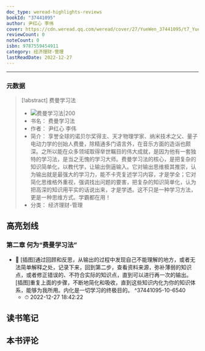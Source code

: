 ```yaml
---
doc_type: weread-highlights-reviews
bookId: "37441095"
author: 尹红心 李伟
cover: https://cdn.weread.qq.com/weread/cover/27/YueWen_37441095/t7_YueWen_37441095.jpg
reviewCount: 0
noteCount: 0
isbn: 9787559454911
category: 经济理财-管理
lastReadDate: 2022-12-27
---
```


---
### 元数据
> [!abstract] 费曼学习法
> - ![ 费曼学习法|200](https://cdn.weread.qq.com/weread/cover/27/YueWen_37441095/t7_YueWen_37441095.jpg)
> - 书名： 费曼学习法
> - 作者： 尹红心 李伟
> - 简介： 享誉全球的诺贝尔奖得主、天才物理学家、纳米技术之父、量子电动力学的创始人费曼，除精通多门语言外，在音乐方面的造诣也颇深。之所以能在众多领域取得举世瞩目的伟大成就，是因为他有一套独特的学习法，是当之无愧的学习大师。费曼学习法的核心，是把复杂的知识简单化，以教代学，让输出倒逼输入。它对输出思维极其推崇，认为输出就是最强大的学习力，能不卡壳复述学习内容，才是学全；它对简化思维格外重视，强调找出问题的要害，把复杂的知识简单化，认为把高深的知识用平实的话说出来，才是学透。这不只是一种学习方法，更是一种思维方式。学霸都在用！
> - 分类： 经济理财-管理
## 高亮划线

### 第二章 何为“费曼学习法”


- 📌 [插图]通过回顾和反思，从输出的过程中发现自己不能理解的地方，或者无法简单解释之处，记录下来，回到第二步，查看资料来源，弥补薄弱的知识点，或者修正错误的、不符合实际的知识点，直到可以进行再一次的输出。[插图]重复上面的步骤，不断地简化和吸收，直到这些知识内化为你的知识体系，能够为我所用。内化是一切学习的终极目的。  ^37441095-10-6540
    - ⏱ 2022-12-27 18:42:22 
## 读书笔记

## 本书评论

